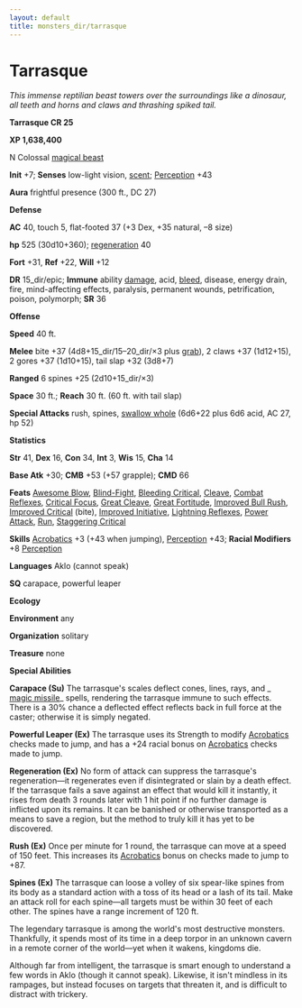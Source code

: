```yaml
---
layout: default
title: monsters_dir/tarrasque
---
```

# Tarrasque

_This immense reptilian beast towers over the surroundings like a dinosaur, all teeth and horns and claws and thrashing spiked tail._

**Tarrasque CR 25**

**XP 1,638,400**

N Colossal [magical beast](../creatureTypes#_magical-beast)

**Init** +7; **Senses** low-light vision, [scent](../universalMonsterRules#_scent); [Perception](../../skills_dir/perception#_perception) +43

**Aura** frightful presence (300 ft., DC 27)

**Defense**

**AC** 40, touch 5, flat-footed 37 (+3 Dex, +35 natural, –8 size)

**hp** 525 (30d10+360); [regeneration](../universalMonsterRules#_regeneration) 40

**Fort** +31, **Ref** +22, **Will** +12

**DR** 15_dir/epic; **Immune** ability [damage](../universalMonsterRules#_ability-damage-and-drain), acid, [bleed](../universalMonsterRules#_bleed), disease, energy drain, fire, mind-affecting effects, paralysis, permanent wounds, petrification, poison, polymorph; **SR** 36

**Offense**

**Speed** 40 ft.

**Melee** bite +37 (4d8+15_dir/15–20_dir/×3 plus [grab](../universalMonsterRules#_grab)), 2 claws +37 (1d12+15), 2 gores +37 (1d10+15), tail slap +32 (3d8+7)

**Ranged** 6 spines +25 (2d10+15_dir/×3)

**Space** 30 ft.; **Reach** 30 ft. (60 ft. with tail slap)

**Special Attacks** rush, spines, [swallow whole](../universalMonsterRules#_swallow-whole) (6d6+22 plus 6d6 acid, AC 27, hp 52)

**Statistics**

**Str** 41, **Dex** 16, **Con** 34, **Int** 3, **Wis** 15, **Cha** 14

**Base Atk** +30; **CMB** +53 (+57 grapple); **CMD** 66

**Feats** [Awesome Blow](../monsterFeats#_awesome-blow), [Blind-Fight](../../feats#_blind-fight), [Bleeding Critical](../../feats#_bleeding-critical), [Cleave](../../feats#_cleave), [Combat Reflexes](../../feats#_combat-reflexes), [Critical Focus](../../feats#_critical-focus), [Great Cleave](../../feats#_great-cleave), [Great Fortitude](../../feats#_great-fortitude), [Improved Bull Rush](../../feats#_improved-bull-rush), [Improved Critical](../../feats#_improved-critical) (bite), [Improved Initiative](../../feats#_improved-initiative), [Lightning Reflexes](../../feats#_lightning-reflexes), [Power Attack](../../feats#_power-attack), [Run](../../feats#_run), [Staggering Critical](../../feats#_staggering-critical)

**Skills** [Acrobatics](../../skills_dir/acrobatics#_acrobatics) +3 (+43 when jumping), [Perception](../../skills_dir/perception#_perception) +43; **Racial Modifiers** +8 [Perception](../../skills_dir/perception#_perception)

**Languages** Aklo (cannot speak)

**SQ** carapace, powerful leaper

**Ecology**

**Environment** any

**Organization** solitary

**Treasure** none

**Special Abilities**

**Carapace (Su)** The tarrasque's scales deflect cones, lines, rays, and _ [magic missile](../../spells_dir/magicMissile#_magic-missile)_ spells, rendering the tarrasque immune to such effects. There is a 30% chance a deflected effect reflects back in full force at the caster; otherwise it is simply negated.

**Powerful Leaper (Ex)** The tarrasque uses its Strength to modify [Acrobatics](../../skills_dir/acrobatics#_acrobatics) checks made to jump, and has a +24 racial bonus on [Acrobatics](../../skills_dir/acrobatics#_acrobatics) checks made to jump.

**Regeneration (Ex)** No form of attack can suppress the tarrasque's regeneration—it regenerates even if disintegrated or slain by a death effect. If the tarrasque fails a save against an effect that would kill it instantly, it rises from death 3 rounds later with 1 hit point if no further damage is inflicted upon its remains. It can be banished or otherwise transported as a means to save a region, but the method to truly kill it has yet to be discovered.

**Rush (Ex)** Once per minute for 1 round, the tarrasque can move at a speed of 150 feet. This increases its [Acrobatics](../../skills_dir/acrobatics#_acrobatics) bonus on checks made to jump to +87.

**Spines (Ex)** The tarrasque can loose a volley of six spear-like spines from its body as a standard action with a toss of its head or a lash of its tail. Make an attack roll for each spine—all targets must be within 30 feet of each other. The spines have a range increment of 120 ft.

The legendary tarrasque is among the world's most destructive monsters. Thankfully, it spends most of its time in a deep torpor in an unknown cavern in a remote corner of the world—yet when it wakens, kingdoms die.

Although far from intelligent, the tarrasque is smart enough to understand a few words in Aklo (though it cannot speak). Likewise, it isn't mindless in its rampages, but instead focuses on targets that threaten it, and is difficult to distract with trickery.

